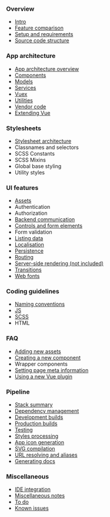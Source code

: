 
### Overview

- [Intro](README.md)
- [Feature comparison](overview/comparison.md)
- [Setup and requirements](overview/setup.md)
- [Source code structure](overview/source.md)

### App architecture

- [App architecture overview](app/overview.md)
- [Components](app/components.md)
- [Models](app/models.md)
- [Services](app/services.md)
- [Vuex](app/vuex.md)
- [Utilities](app/utilities.md)
- [Vendor code](app/vendor.md)
- [Extending Vue](app/vue.md)

### Stylesheets

- [Stylesheet architecture](stylesheets/stylesheet-architecture.md)
- Classnames and selectors<!-- (ui/style-selectors.md) -->
- SCSS Constants<!-- (ui/style-constants.md) -->
- SCSS Mixins<!-- (ui/scss-mixins.md) -->
- Global base styling<!-- (ui/global-styles.md) -->
- Utility styles<!-- (ui/utility-styles.md) -->

### UI features

- [Assets](ui/assets.md)
- Authentication
- Authorization
- [Backend communication](ui/http.md)
- [Controls and form elements](ui/controls.md)
- Form validation<!-- (ui/form-validation.md) -->
- [Listing data](ui/lists.md)
- [Localisation](ui/localisation.md)
- [Persistence](ui/persistence.md)
- [Routing](ui/routing.md)
- [Server-side rendering (not included)](ui/ssr.md)
- [Transitions](ui/transitions.md)
- [Web fonts](ui/webfonts.md)

### Coding guidelines

- [Naming conventions](conventions/naming.md)
- [JS](conventions/js.md)
- [SCSS](conventions/scss.md)
- HTML

### FAQ

- [Adding new assets](faq/new-assets.md)
- [Creating a new component](faq/creating-components.md)
- Wrapper components
- [Setting page meta information](faq/meta.md)
- [Using a new Vue plugin](faq/vue-plugin.md)

### Pipeline

- [Stack summary](pipeline/stack.md)
- [Dependency management](pipeline/dependencies.md)
- [Development builds](pipeline/development.md)
- [Production builds](pipeline/production.md)
- [Testing](pipeline/testing.md)
- [Styles processing](pipeline/styles.md)
- [App icon generation](pipeline/app-icons.md)
- [SVG compilation](pipeline/svg-compilation.md)
- [URL resolving and aliases](pipeline/urls.md)
- [Generating docs](pipeline/docs.md)

### Miscellaneous

- [IDE integration](misc/ide.md)
- [Miscellaneous notes](misc/notes.md)
- [To do](misc/todo.md)
- [Known issues](misc/known-issues.md)
